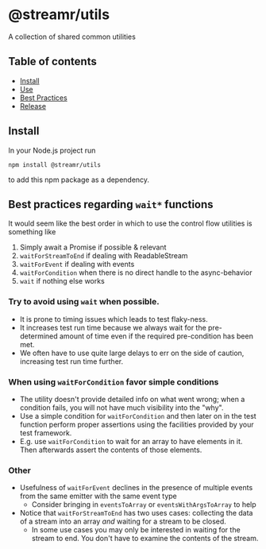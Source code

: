 # @streamr/utils
A collection of shared common utilities

## Table of contents
- [Install](#install)
- [Use](#use)
- [Best Practices](#best-practices)
- [Release](#release)

## Install
In your Node.js project run
```
npm install @streamr/utils
```
to add this npm package as a dependency.

## Best practices regarding `wait*` functions

It would seem like the best order in which to use the control flow utilities is something like
1. Simply await a Promise if possible & relevant
2. `waitForStreamToEnd` if dealing with ReadableStream
3. `waitForEvent` if dealing with events
4. `waitForCondition` when there is no direct handle to the async-behavior
5. `wait` if nothing else works

### Try to avoid using `wait` when possible.

- It is prone to timing issues which leads to test flaky-ness.
- It increases test run time because we always wait for the pre-determined amount of time even if the required pre-condition has been met.
- We often have to use quite large delays to err on the side of caution, increasing test run time further.

### When using `waitForCondition` favor simple conditions
- The utility doesn't provide detailed info on what went wrong; when a condition fails, you will not have much visibility into the "why".
- Use a simple condition for `waitForCondition` and then later on in the test function perform proper assertions using the facilities provided by your test framework.
- E.g. use `waitForCondition` to wait for an array to have elements in it. Then afterwards assert the contents of those elements.

### Other
- Usefulness of `waitForEvent` declines in the presence of multiple events from the same emitter with the same event type
    - Consider bringing in `eventsToArray` or `eventsWithArgsToArray` to help
- Notice that `waitForStreamToEnd` has two uses cases: collecting the data of a stream into an array _and_ waiting for a
  stream to be closed.
    - In some use cases you may only be interested in waiting for the stream to end. You don't have to examine the
      contents of the stream.
